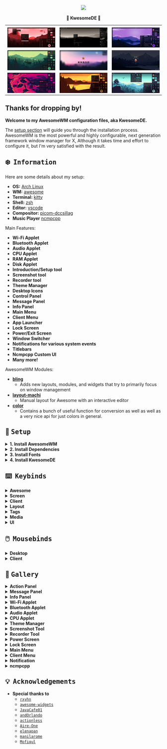 <!-- DOTFILES BANNER -->
<p align="center">
  <img width="25%" src="https://github.com/Kasper24.png" />
</p>

<p align="center">
  <b>🎀 KwesomeDE 🎀</b>
</p>

<table>
  <tr>
    <td></td>
     <td></td>
     <td></td>
  </tr>
  <tr>
    <td><img src="assets/1.png" </td>
    <td><img src="assets/2.png" ></td>
    <td><img src="assets/3.png" ></td>
  </tr>
  <tr>
    <td><img src="assets/4.png" </td>
    <td><img src="assets/5.png" </td>
    <td><img src="assets/6.png" </td>
  </tr>
    <tr>
    <td><img src="assets/7.png" </td>
    <td><img src="assets/8.png" </td>
    <td><img src="assets/9.png" </td>
  </tr>
 </table>

## Thanks for dropping by!

<b> Welcome to my AwesomeWM configuration files, aka KwesomeDE.</b>

The [setup section](#setup) will guide you through the installation process.
AwesomeWM is the most powerful and highly configurable, next generation framework window manager for X,
Although it takes time and effort to configure it, but I'm very satisfied with the result.

<!-- INFORMATION -->
## :snowflake: ‎ <samp>Information</samp>

Here are some details about my setup:

- **OS:** [Arch Linux](https://archlinux.org)
- **WM:** [awesome](https://github.com/awesomeWM/awesome)
- **Terminal:** [kitty](https://github.com/kovidgoyal/kitty)
- **Shell:** [zsh](https://www.zsh.org/)
- **Editor:** [vscode](https://github.com/microsoft/vscode)
- **Compositor:** [picom-dccsillag](https://github.com/dccsillag/picom/tree/implement-window-animations)
- **Music Player** [ncmpcpp](https://github.com/ncmpcpp/ncmpcpp)

Main Features:
- **Wi-Fi Applet**
- **Bluetooth Applet**
- **Audio Applet**
- **CPU Applet**
- **RAM Applet**
- **Disk Applet**
- **Introduction/Setup tool**
- **Screenshot tool**
- **Recorder tool**
- **Theme Manager**
- **Desktop Icons**
- **Control Panel**
- **Message Panel**
- **Info Panel**
- **Main Menu**
- **Client Menu**
- **App Launcher**
- **Lock Screen**
- **Power/Exit Screen**
- **Window Switcher**
- **Notifications for various system events**
- **Titlebars**
- **Ncmpcpp Custom UI**
- **Many more!**

AwesomeWM Modules:
- **[bling](https://github.com/blingcorp/bling)**
   + Adds new layouts, modules, and widgets that try to primarily focus on window management
- **[layout-machi](https://github.com/xinhaoyuan/layout-machi)**
   + Manual layout for Awesome with an interactive editor
- **[color](https://github.com/andOrlando/color)**
   + Contains a bunch of useful function for conversion as well as well as a very nice api for just colors in general.

<!-- SETUP -->
## :wrench: ‎ <samp>Setup</samp>

<details>
<summary><b>1. Install AwesomeWM</b></summary>

Install the **[git version of AwesomeWM](https://github.com/awesomeWM/awesome/)**

**Arch users** can use this following command

```sh
yay/paru -S awesome-git
```

**For other distros**, build instructions are [here](https://github.com/awesomeWM/awesome/#building-and-installation).
</details>

<details>
<summary><b>2. Install Dependencies</b></summary>

| Dependency                              | Why/Where is it needed?                                   |
|-----------------------------------------|-----------------------------------------------------------|
| networkmanager                          | Network notifcations, applet/wibar widget                 |
| blueman                                 | Bluetooth notifcations, applet/wibar widget               |
| pactl                                   | Audio notifcations, applet/wibar widget                   |
| pipewire+pipewire-pulse/pulsaudio       | Used by pactl                                             |
| lm_sensors                              | CPU Temperature                                           |
| inotify-tools                           | Daemons that monitor filesystem events                    |
| redshift                                | Blue light toggle                                         |
| maim                                    | Screenshot widget                                         |
| flameshot                               | Screenshot widget                                         |
| ffmpeg                                  | Record widget                                             |
| xdotool                                 | Menu commands use this to input text into terminal        |
| xclip                                   | Copy screenshot into clipboard/paste text into prompt     |
| farge                                   | Color picker keybind                                      |
| upower                                  | Battery notifications/widgets                             |
| picom                                   | Compositor widget/notifcations                            |
| brightnessctl                           | Brightness daemon and widget                              |
| playerctl                               | Media daemon and controls                                 |
| fortune-mod                             | Fortune daemon (right now that daemon is unused)          |
| imagemagick                             | Used to generate colors from wallpapers                   |
| yad                                     | Used to pick a folder                                     |
| libgudev                                | Used for USB notifications                                |
| dconf-editor                            | Used as a settings manager                                |

**Arch Linux (and other Arch-based distributions)**
   ```sh
      pacman -Sy kitty networkmanager blueman pipewire pipewire-pulse lm_sensors inotify-tools
      redshift maim ffmpeg xdotool xclip upower brightnessctl playerctl fortune-mod flameshot
      xfce4-settings imagemagick yad libgudev dconf-editor --needed
   ```
   Assuming your **AUR Helper** is [yay](https://github.com/Jguer/yay) or [paru](https://github.com/Morganamilo/paru).
   ```sh
      yay/paru -Sy picom-animations-git farge-git --needed
   ```
</details>

<details>
<summary><b>3. Install Fonts</b></summary>

   + **Font Awesome 6 Pro**              - PAID
   + **Nerd Font Mono**              - [here](https://github.com/ryanoasis/nerd-fonts)
   + **Iosevka**       - [here](https://github.com/be5invis/Iosevka)
   + **Oswald**   - [here](https://fonts.google.com/specimen/Oswald)

Once you download them and unpack them, place them into `~/.fonts` or `~/.local/share/fonts`

And run this command for your system to detect the newly installed fonts.

   ```sh
   fc-cache -v
   ```
</details>


<details>
<summary><b>4. Install KwesomeDE</b></summary>

> Clone this repository

   ```sh
   git clone --recurse-submodules https://github.com/Kasper24/KwesomeDE ~/.config/awesome
   ```

> Finally, now you can login with AwesomeWM

   Congratulations, at this point you have installed this aesthetic dotfiles! :tada:

   Log out from your current desktop session and log in into AwesomeWM
</details>

<!-- Keybinds -->
## ⌨️ ‎ <samp>Keybinds</samp>

<details>
<summary><b>Awesome</b></summary>

| Keybind | Action |
| ------- | ------ |
| <kbd>super + r </kbd> | Reload awesome |
| <kbd>super + q</kbd> | Quit awesome |
</details>

<details>
<summary><b>Screen</b></summary>

| Keybind | Action |
| ------- | ------ |
| <kbd>super + ctrl + j </kbd> | Focus the next screen |
| <kbd>super + ctrl + k</kbd> | Focus the previous screen |
</details>

<details>
<summary><b>Client</b></summary>

| Keybind | Action |
| ------- | ------ |
| <kbd>super + c</kbd> | Close client |
| <kbd>super + t</kbd> | Toggle titlebar |
| <kbd>super + space</kbd> | Toggle floating |
| <kbd>super + f</kbd> | Toggle fullscreen |
| <kbd>super + m</kbd> | Toggle maximize client |
| <kbd>super + ctrl + m</kbd> | Toggle maximize client vertically |
| <kbd>super + shift + m</kbd> | Toggle maximize client horizontally |
| <kbd>super + n</kbd> | Minimize client |
| <kbd>super + shift + n</kbd> | Restore minimized clients |
| <kbd>super + shift + b</kbd> | Make tiny float and keep on top |
| <kbd>super + shift + c</kbd> | Move and resize to center |
| <kbd>super + c</kbd> | Center a client |
| <kbd>super + shift + up</kbd> | Move up |
| <kbd>super + shift + down</kbd> | Move down |
| <kbd>super + shift + left</kbd> | Move left |
| <kbd>super + shift + right</kbd> | Move right |
| <kbd>super + ctrl + up</kbd> | Resize up |
| <kbd>super + ctrl + down</kbd> | Resize down |
| <kbd>super + ctrl + left</kbd> | Resize left |
| <kbd>super + ctrl + right</kbd> | Resize right |
| <kbd>super + up</kbd> | Focus up |
| <kbd>super + down</kbd> | Focus down |
| <kbd>super + left</kbd> | Focus left |
| <kbd>super + right</kbd> | Focus right |
| <kbd>super + j</kbd> | Focus next |
| <kbd>super + k</kbd> | Focus previous |
| <kbd>super + shift + k</kbd> | Swap with next |
| <kbd>super + shift + j</kbd> | Swap with previous |
| <kbd>super + shift + return</kbd> | Swap focused client with master |
| <kbd>super + tab</kbd> | Go back in history |
| <kbd>super + shift + u</kbd> | Jump to urgent |
| <kbd>alt + a</kbd> | Pick client to add to tab group |
| <kbd>alt + s</kbd> | Iterate through tabbing group |
| <kbd>alt + d</kbd> | Remove focused client from tabbing group |

</details>

<details>
<summary><b>Layout</b></summary>

| Keybind | Action |
| ------- | ------ |
| <kbd>super + shift + =</kbd> | Increase paddings |
| <kbd>super + shift + -</kbd> | Decrease paddings |
| <kbd>super + =</kbd> | Increase gaps |
| <kbd>super + -</kbd> | Decrease gaps |
| <kbd>super + ctrl + h</kbd> | Increase number of columns |
| <kbd>super + ctrl + l</kbd> | Decrease number of columns |
| <kbd>super + shift + h</kbd> | Increase number of master clients |
| <kbd>super + shift + l</kbd> | Decrease number of master clients |
| <kbd>super + h</kbd> | Increase master width |
| <kbd>super + l</kbd> | Decrease master width |
| <kbd>super + .</kbd> | Edit the current layout if it is a machi layout |
| <kbd>super + /</kbd> | Switch between windows for a machi layout |
</details>

<details>
<summary><b>Tags</b></summary>

| Keybind | Action |
| ------- | ------ |
| <kbd>super + [1-9]</kbd> | View tag |
| <kbd>super + [1-9]</kbd> | Toggle tag |
| <kbd>super + shift + [1-9]</kbd> | Move focused client to tag |
| <kbd>super + ctrl + [1-9]</kbd> | Move focused client and switch to tag |
| <kbd>super + s</kbd> | View none |
</details>

<details>
<summary><b>Media</b></summary>

| Keybind | Action |
| ------- | ------ |
| <kbd>XF86AudioPlay</kbd> | Toggle media |
| <kbd>XF86AudioPrev</kbd> | Previous media |
| <kbd>XF86AudioNext</kbd> | Next media |
| <kbd>XF86AudioMute</kbd> | Mute volume |
| <kbd>XF86MonBrightnessUp</kbd> | Increase brightness |
| <kbd>XF86MonBrightnessDown</kbd> | Decrease brightness |
| <kbd>print</kbd> | Screenshot widget |
| <kbd>super + p</kbd> | Color picker |
</details>

<details>
<summary><b>UI</b></summary>

| Keybind | Action |
| ------- | ------ |
| <kbd>super + d</kbd> | Toggle app launcher |
| <kbd>super + escape</kbd> | Toggle exit screen |
| <kbd>alt + tab</kbd> | Window switcher |
| <kbd>super + F1</kbd> | Toggle hotkeys |
</details>

## 🖱️ ‎ <samp>Mousebinds</samp>

<details>
<summary><b>Desktop</b></summary>

| Mousebind | Action |
| --------- | ------ |
| `right click` | Toggle main menu |
</details>

<details>
<summary><b>Client</b></summary>

| Mousebind | Action |
| --------- | ------ |
| `left click` | Focus a client |
| super + `left click` | Make a client floating and move it |
| super + `right click` | Make a client floating and resize it |
</details>

<!-- GALLERY -->
## :ocean: ‎ <samp>Gallery</samp>

<details>
<summary><b>Action Panel</b></summary>
<img src="assets/action_panel.gif" width="500px" alt="action panel preview">
</details>

<details>
<summary><b>Message Panel</b></summary>
<img src="assets/message_panel.gif" width="500px" alt="message panel preview">
</details>

<details>
<summary><b>Info Panel</b></summary>
<img src="assets/info_panel.gif" width="500px" alt="info panel preview">
</details>

<details>
<summary><b>Wi-Fi Applet</b></summary>
<img src="assets/wifi_applet.gif" width="500px" alt="wifi applet preview">
</details>

<details>
<summary><b>Bluetooth Applet</b></summary>
<img src="assets/bluetooth_applet.gif" width="500px" alt="bluetooth applet preview">
</details>

<details>
<summary><b>Audio Applet</b></summary>
<img src="assets/audio_applet.gif" width="500px" alt="audio applet preview">
</details>

<details>
<summary><b>CPU Applet</b></summary>
<img src="assets/cpu_applet.gif" width="500px" alt="cpu applet preview">
</details>

<details>
<summary><b>Theme Manager</b></summary>
<img src="assets/theme_manager.gif" width="500px" alt="theme manager preview">
</details>

<details>
<summary><b>Screenshot Tool</b></summary>
<img src="assets/screenshot.gif" width="500px" alt="screenshot preview">
</details>

<details>
<summary><b>Recorder Tool</b></summary>
<img src="assets/recorder.gif" width="500px" alt="recorder preview">
</details>

<details>
<summary><b>Power Screen</b></summary>
<img src="assets/power_screen.gif" width="500px" alt="power screen preview">
</details>

<details>
<summary><b>Lock Screen</b></summary>
<img src="assets/lock_screen.gif" width="500px" alt="lock screen preview">
</details>

<details>
<summary><b>Main Menu</b></summary>
<img src="assets/main_menu.gif" width="500px" alt="main menu preview">
</details>

<details>
<summary><b>Client Menu</b></summary>
<img src="assets/client_menu.gif" width="500px" alt="client menu preview">
</details>

<details>
<summary><b>Notification</b></summary>
<img src="assets/notification.gif" width="500px" alt="notification preview">
</details>

<details>
<summary><b>ncmpcpp</b></summary>
<img src="assets/ncmpcpp.gif" width="500px" alt="ncmpcpp preview">
</details>

<!-- ACKNOWLEDGEMENTS -->
## :bulb: ‎ <samp>Acknowledgements</samp>

- **Special thanks to**
    - [`rxyhn`](https://github.com/rxyhn/dotfiles)
    - [`awesome-widgets`](https://github.com/streetturtle/awesome-wm-widgets)
    - [`JavaCafe01`](https://github.com/JavaCafe01)
    - [`andOrlando`](https://github.com/andOrlando/awesome-widgets)
    - [`actionless`](https://github.com/actionless)
    - [`Aire-One`](https://github.com/Aire-One)
    - [`elenapan`](https://github.com/elenapan)
    - [`manilarome`](https://github.com/manilarome)
    - [`Mofiqul`](https://github.com/Mofiqul)
<br>
